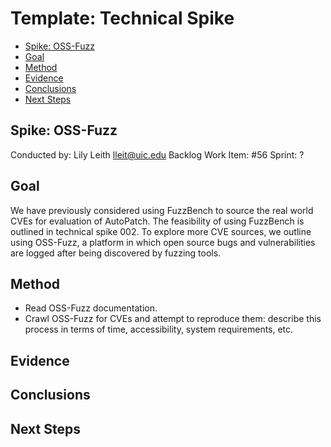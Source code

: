 # Template: Technical Spike <!-- omit in toc -->
- [Spike: OSS-Fuzz](#spike-oss-fuzz)
- [Goal](#goal)
- [Method](#method)
- [Evidence](#evidence)
- [Conclusions](#conclusions)
- [Next Steps](#next-steps)

## Spike: OSS-Fuzz
Conducted by: Lily Leith lleit@uic.edu
Backlog Work Item: #56
Sprint: ?

## Goal
We have previously considered using FuzzBench to source the real world CVEs for evaluation of AutoPatch. The feasibility of using FuzzBench is outlined in technical spike 002. To explore more CVE sources, we outline using OSS-Fuzz, a platform in which open source bugs and vulnerabilities are logged after being discovered by fuzzing tools.

## Method
- Read OSS-Fuzz documentation.
- Crawl OSS-Fuzz for CVEs and attempt to reproduce them: describe this process in terms of time, accessibility, system requirements, etc.

## Evidence


## Conclusions


## Next Steps

